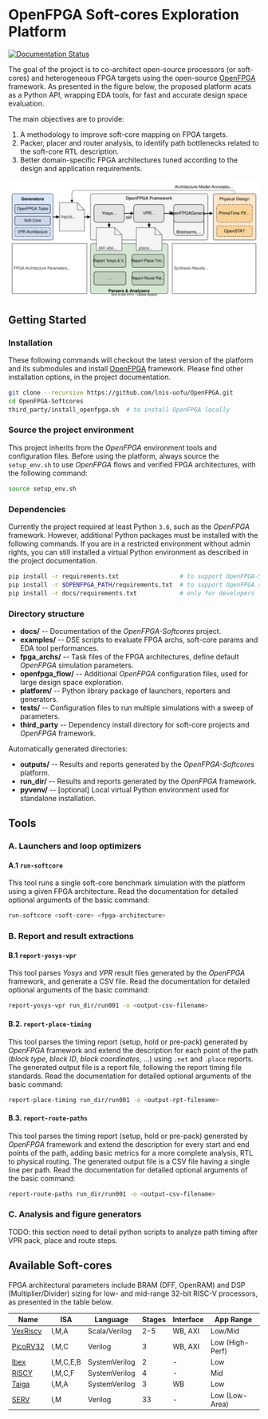 # OpenFPGA Soft-cores Exploration Platform

[![Documentation Status](https://readthedocs.org/projects/openfpga-softcores/badge/?version=latest)](https://openfpga-softcores.readthedocs.io/en/latest/?badge=latest)


The goal of the project is to co-architect open-source processors (or soft-cores) and heterogeneous FPGA targets using the open-source [OpenFPGA](https://github.com/lnis-uofu/OpenFPGA) framework.
As presented in the figure below, the proposed platform acats as a Python API, wrapping EDA tools, for fast and accurate design space evaluation.

The main objectives are to provide:

1. A methodology to improve soft-core mapping on FPGA targets.
2. Packer, placer and router analysis, to identify path bottlenecks related to the soft-core RTL description.
3. Better domain-specific FPGA architectures tuned according to the design and application requirements.

<p align="center">
    <img src="./docs/images/openfpga-softcores-platform.svg">
</p>

## Getting Started

### Installation

These following commands will checkout the latest version of the platform and its submodules and install [OpenFPGA](https://github.com/lnis-uofu/OpenFPGA) framework. 
Please find other installation options, in the project documentation.

```bash
git clone --recursive https://github.com/lnis-uofu/OpenFPGA.git
cd OpenFPGA-Softcores
third_party/install_openfpga.sh  # to install OpenFPGA locally
```

### Source the project environment

This project inherits from the *OpenFPGA* environment tools and configuration files.
Before using the platform, always source the `setup_env.sh` to use *OpenFPGA* flows and verified FPGA architectures, with the following command:

```bash
source setup_env.sh
```

### Dependencies

Currently the project required at least Python `3.6`, such as the *OpenFPGA* framework.
However, additional Python packages must be installed with the following commands.
If you are in a restricted environment without admin rights, you can still installed a virtual Python environment as described in the project documentation.

```bash
pip install -r requirements.txt                 # to support OpenFPGA-Softcores scripts
pip install -r $OPENFPGA_PATH/requirements.txt  # to support OpenFPGA scripts
pip install -r docs/requirements.txt            # only for developers
```

### Directory structure

- **docs/** -- Documentation of the *OpenFPGA-Softcores* project.
- **examples/** -- DSE scripts to evaluate FPGA archs, soft-core params and EDA tool performances.
- **fpga_archs/** -- Task files of the FPGA architectures, define default *OpenFPGA* simulation parameters.
- **openfpga_flow/** -- Additional *OpenFPGA* configuration files, used for large design space exploration.
- **platform/** -- Python library package of launchers, reporters and generators.
- **tests/** -- Configuration files to run multiple simulations with a sweep of parameters.
- **third_party** -- Dependency install directory for soft-core projects and *OpenFPGA* framework.

Automatically generated directories:

- **outputs/** -- Results and reports generated by the *OpenFPGA-Softcores* platform.
- **run_dir/** -- Results and reports generated by the *OpenFPGA* framework.
- **pyvenv/** -- [optional] Local virtual Python environment used for standalone installation.

## Tools

### A. Launchers and loop optimizers

#### A.1 `run-softcore`

This tool runs a single soft-core benchmark simulation with the platform using a given FPGA architecture.
Read the documentation for detailed optional arguments of the basic command:

```bash
run-softcore <soft-core> <fpga-architecture>
```

### B. Report and result extractions 

#### B.1 `report-yosys-vpr`

This tool parses *Yosys* and *VPR* result files generated by the *OpenFPGA* framework, and generate a CSV file.
Read the documentation for detailed optional arguments of the basic command:

```bash
report-yosys-vpr run_dir/run001 -o <output-csv-filename>
```

#### B.2. `report-place-timing`

This tool parses the timing report (setup, hold or pre-pack) generated by *OpenFPGA* framework and extend the description for each point of the path (*block type*, *block ID*, *block coordinates*, ...) using `.net` and `.place` reports.
The generated output file is a report file, following the report timing file standards.
Read the documentation for detailed optional arguments of the basic command:

```bash
report-place-timing run_dir/run001 -o <output-rpt-filename>
```

#### B.3. `report-route-paths`

This tool parses the timing report (setup, hold or pre-pack) generated by *OpenFPGA* framework and extend the description for every start and end points of the path, adding basic metrics for a more complete analysis, RTL to physical routing.
The generated output file is a CSV file having a single line per path.
Read the documentation for detailed optional arguments of the basic command:

```bash
report-route-paths run_dir/run001 -o <output-csv-filename>
```

### C. Analysis and figure generators

TODO: this section need to detail python scripts to analyze path timing after VPR pack, place and route steps.

## Available Soft-cores

FPGA architectural parameters include BRAM (DFF, OpenRAM) and DSP (Multiplier/Divider) sizing for low- and mid-range 32-bit RISC-V processors, as presented in the table below.

<div align="center">

| **Name**                                             | **ISA**   | **Language**  | **Stages** | **Interface** | **App Range**   |
|------------------------------------------------------|-----------|---------------|------------|---------------|-----------------|
| [VexRiscv](https://github.com/SpinalHDL/VexRiscv)    | I,M,A     | Scala/Verilog | 2-5        | WB, AXI       | Low/Mid         |
| [PicoRV32](https://github.com/YosysHQ/picorv32)      | I,M,C     | Verilog       | 3          | WB, AXI       | Low (High-Perf) |
| [Ibex](https://github.com/lowRISC/ibex)              | I,M,C,E,B | SystemVerilog | 2          | -             | Low             |
| [RISCY](https://github.com/pulp-platform/pulpissimo) | I,M,C,F   | SystemVerilog | 4          | -             | Mid             |
| [Taiga](https://gitlab.com/sfu-rcl/Taiga)            | I,M,A     | SystemVerilog | 3          | WB            | Low             |
| [SERV](https://github.com/olofk/serv)                | I,M       | Verilog       | 33         | -             | Low (Low-Area)  |

</div>


